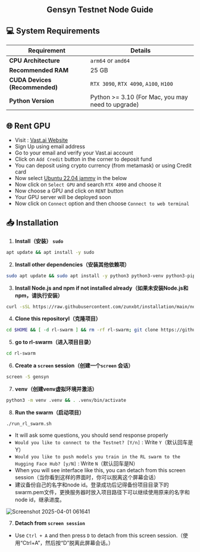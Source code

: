 <h2 align=center>Gensyn Testnet Node Guide</h2>

## 💻 System Requirements

| Requirement                        | Details                                                                                      |
|-------------------------------------|---------------------------------------------------------------------------------------------|
| **CPU Architecture**                | `arm64` or `amd64`                                                                          |
| **Recommended RAM**                 | 25 GB                                                                                       |
| **CUDA Devices (Recommended)**      | `RTX 3090`, `RTX 4090`, `A100`, `H100`                                                      |
| **Python Version**                  | Python >= 3.10 (For Mac, you may need to upgrade) 


## 🌐 Rent GPU
- Visit : [Vast.ai Website](https://cloud.vast.ai/?ref_id=226538)
- Sign Up using email address
- Go to your email and verify your Vast.ai account
- Click on `Add Credit` button in the corner to deposit fund
- You can deposit using crypto currency (from metamask) or using Credit card
- Now  select [Ubuntu 22.04 jammy](https://cloud.vast.ai/?ref_id=226538&creator_id=226538&name=Ubuntu%2022.04%20jammy) in the below
- Now click on `Select GPU` and search `RTX 4090` and choose it
- Now choose a GPU and click on `RENT` button
- Your GPU server will be deployed soon
- Now click on `Connect` option and then choose `Connect to web terminal`

## 📥 Installation

1. **Install（安装） `sudo`**
```bash
apt update && apt install -y sudo
```
2. **Install other dependencies（安装其他依赖项）**
```bash
sudo apt update && sudo apt install -y python3 python3-venv python3-pip curl wget screen git lsof && curl -sS https://dl.yarnpkg.com/debian/pubkey.gpg | sudo apt-key add - && echo "deb https://dl.yarnpkg.com/debian/ stable main" | sudo tee /etc/apt/sources.list.d/yarn.list && sudo apt update && sudo apt install -y yarn
```
3. **Install Node.js and npm if not installed already（如果未安装Node.js和npm，请执行安装）**  
```bash
curl -sSL https://raw.githubusercontent.com/zunxbt/installation/main/node.sh | bash
```
4. **Clone this repositoryI（克隆项目）**
```bash
cd $HOME && [ -d rl-swarm ] && rm -rf rl-swarm; git clone https://github.com/LingSanSui/rl-swarm.git
```
5. **go to rl-swarm（进入项目目录）**
```bash
cd rl-swarm
```
6. **Create a `screen` session（创建一个`screen` 会话）**
```bash
screen -S gensyn
```
7. **venv（创建venv虚拟环境并激活）**
```bash
python3 -m venv .venv && . .venv/bin/activate
```
8. **Run the swarm（启动项目）**
```bash
./run_rl_swarm.sh
```
- It will ask some questions, you should send response properly
- ```Would you like to connect to the Testnet? [Y/n]``` : Write `Y`（默认回车是Y）
- ```Would you like to push models you train in the RL swarm to the Hugging Face Hub? [y/N]``` : Write `N`（默认回车是N）
- When you will see interface like this, you can detach from this screen session（当你看到这样的界面时，你可以脱离这个屏幕会话）
- 建议备份自己的名字和node id。登录成功后记得备份项目目录下的swarm.pem文件，更换服务器时放入项目路径下可以继续使用原来的名字和node id，继承进度。

![Screenshot 2025-04-01 061641](https://github.com/user-attachments/assets/b5ed9645-16a2-4911-8a73-97e21fdde274)

7. **Detach from `screen session`**
- Use `Ctrl + A` and then press `D` to detach from this screen session.（使用“Ctrl+A”，然后按“D”脱离此屏幕会话。）
